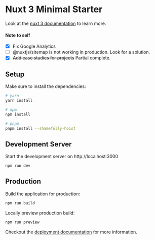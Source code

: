 # Nuxt 3 Minimal Starter

Look at the [nuxt 3 documentation](https://v3.nuxtjs.org) to learn more.

#### Note to self

- [x] Fix Google Analytics
- [ ] @nuxtjs/sitemap is not working in production. Look for a solution.
- [x] ~~Add case studies for projects~~ Partial complete.

## Setup

Make sure to install the dependencies:

```bash
# yarn
yarn install

# npm
npm install

# pnpm
pnpm install --shamefully-hoist
```

## Development Server

Start the development server on http://localhost:3000

```bash
npm run dev
```

## Production

Build the application for production:

```bash
npm run build
```

Locally preview production build:

```bash
npm run preview
```

Checkout the [deployment documentation](https://v3.nuxtjs.org/guide/deploy/presets) for more information.
